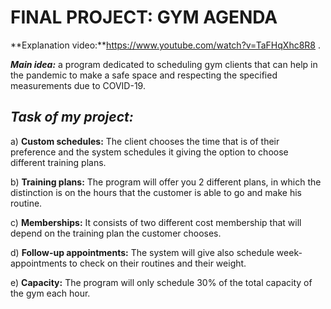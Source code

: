 FINAL PROJECT: GYM AGENDA
=========================
**Explanation video:**https://www.youtube.com/watch?v=TaFHqXhc8R8 .

***Main idea:*** a program dedicated to scheduling gym clients that can
help in the pandemic to make a safe space and respecting the specified
measurements due to COVID-19.

*Task of my project:*
---------------------

a)  **Custom schedules:** The client chooses the time that is of their
    preference and the system schedules it giving the option to choose
    different training plans.

b)  **Training plans:** The program will offer you 2 different plans, in
    which the distinction is on the hours that the customer is able to
    go and make his routine.

c)  **Memberships:** It consists of two different cost membership that
    will depend on the training plan the customer chooses.

d)  **Follow-up appointments:** The system will give also schedule
    week-appointments to check on their routines and their weight.

e)  **Capacity:** The program will only schedule 30% of the total
    capacity of the gym each hour.
